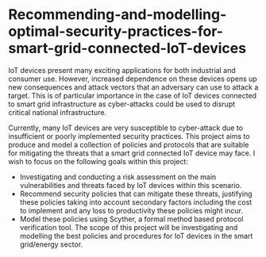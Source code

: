 # Recommending-and-modelling-optimal-security-practices-for-smart-grid-connected-IoT-devices
IoT devices present many exciting applications for both industrial and consumer use. However, increased dependence on these devices opens up new consequences and attack vectors that an adversary can use to attack a target. This is of particular importance in the case of IoT devices connected to smart grid infrastructure as cyber-attacks could be used to disrupt critical national infrastructure. 

Currently, many IoT devices are very susceptible to cyber-attack due to insufficient or poorly implemented security practices. This project aims to produce and model a collection of policies and protocols that are suitable for mitigating the threats that a smart grid connected IoT device may face. I wish to focus on the following goals within this project: 

- Investigating and conducting a risk assessment on the main vulnerabilities and threats faced by IoT devices within this scenario. 
- Recommend security policies that can mitigate these threats, justifying these policies taking into account secondary factors including the cost to implement and any loss to productivity these policies might incur. 
- Model these policies using Scyther, a formal method based protocol verification tool. The scope of this project will be investigating and modelling the best policies and procedures for IoT devices in the smart grid/energy sector.
